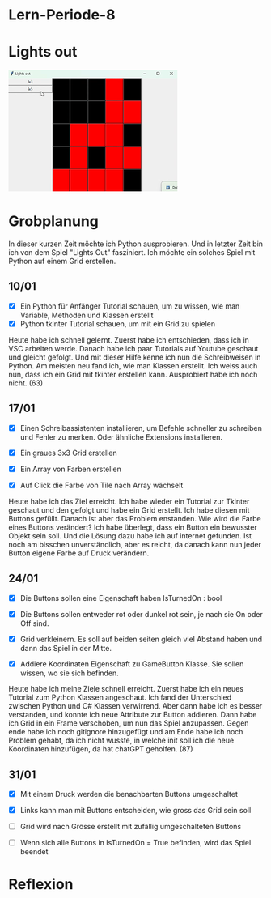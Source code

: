 # Lern-Periode-8

# Lights out

<img title="gameplay" src="./gameplay.gif" alt="gameplay">

# Grobplanung

In dieser kurzen Zeit möchte ich Python ausprobieren. Und in letzter Zeit bin ich von dem Spiel "Lights Out" fasziniert. Ich möchte ein solches Spiel mit Python auf einem Grid erstellen. 

## 10/01

- [x] Ein Python für Anfänger Tutorial schauen, um zu wissen, wie man Variable, Methoden und Klassen erstellt
- [x] Python tkinter Tutorial schauen, um mit ein Grid zu spielen

Heute habe ich schnell gelernt. Zuerst habe ich entschieden, dass ich in VSC arbeiten werde. Danach habe ich paar Tutorials auf Youtube geschaut und gleicht gefolgt. Und mit dieser Hilfe kenne ich nun die Schreibweisen in Python. Am meisten neu fand ich, wie man Klassen erstellt. Ich weiss auch nun, dass ich ein Grid mit tkinter erstellen kann. Ausprobiert habe ich noch nicht. (63)

## 17/01

- [x] Einen Schreibassistenten installieren, um Befehle schneller zu schreiben und Fehler zu merken. Oder ähnliche Extensions installieren.

- [x] Ein graues 3x3 Grid erstellen

- [x] Ein Array von Farben erstellen

- [x] Auf Click die Farbe von Tile nach Array wächselt

Heute habe ich das Ziel erreicht. Ich habe wieder ein Tutorial zur Tkinter geschaut und den gefolgt und habe ein Grid erstellt. Ich habe diesen mit Buttons gefüllt. Danach ist aber das Problem enstanden. Wie wird die Farbe eines Buttons verändert? Ich habe überlegt, dass ein Button ein bewusster Objekt sein soll. Und die Lösung dazu habe ich auf internet gefunden. Ist noch am bisschen unverständlich, aber es reicht, da danach kann nun jeder Button eigene Farbe auf Druck verändern.

## 24/01

- [x] Die Buttons sollen eine Eigenschaft haben IsTurnedOn : bool

- [x] Die Buttons sollen entweder rot oder dunkel rot sein, je nach sie On oder Off sind.

- [x] Grid verkleinern. Es soll auf beiden seiten gleich viel Abstand haben und dann das Spiel in der Mitte.

- [x] Addiere Koordinaten Eigenschaft zu GameButton Klasse. Sie sollen wissen, wo sie sich befinden. 

Heute habe ich meine Ziele schnell erreicht. Zuerst habe ich ein neues Tutorial zum Python Klassen angeschaut. Ich fand der Unterschied zwischen Python und C# Klassen verwirrend. Aber dann habe ich es besser verstanden, und konnte ich neue Attribute zur Button addieren. Dann habe ich Grid in ein Frame verschoben, um nun das Spiel anzupassen. Gegen ende habe ich noch gitignore hinzugefügt und am Ende habe ich noch Problem gehabt, da ich nicht wusste, in welche init soll ich die neue Koordinaten  hinzufügen, da hat chatGPT geholfen. (87)

## 31/01

- [x] Mit einem Druck werden die benachbarten Buttons umgeschaltet

- [x] Links kann man mit Buttons entscheiden, wie gross das Grid sein soll

- [ ] Grid wird nach Grösse erstellt mit zufällig umgeschalteten Buttons

- [ ] Wenn sich alle Buttons in IsTurnedOn = True befinden, wird das Spiel beendet





# Reflexion
